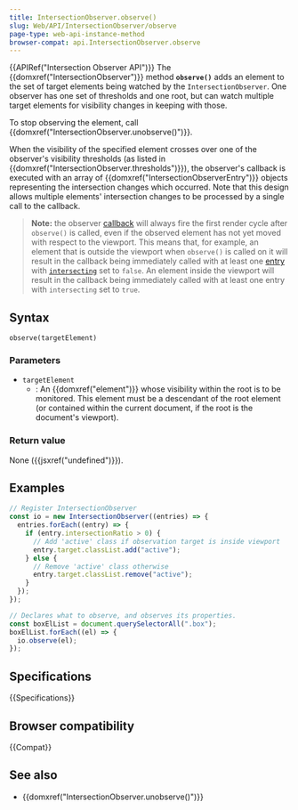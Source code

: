 ```yaml
---
title: IntersectionObserver.observe()
slug: Web/API/IntersectionObserver/observe
page-type: web-api-instance-method
browser-compat: api.IntersectionObserver.observe
---
```


{{APIRef("Intersection Observer API")}}
The {{domxref("IntersectionObserver")}} method
**`observe()`** adds an element to the set of target elements
being watched by the `IntersectionObserver`. One observer has one set of
thresholds and one root, but can watch multiple target elements for visibility changes
in keeping with those.

To stop observing the element, call
{{domxref("IntersectionObserver.unobserve()")}}.

When the visibility of the specified element crosses over one of the observer's
visibility thresholds (as listed in {{domxref("IntersectionObserver.thresholds")}}), the
observer's callback is executed with an array of
{{domxref("IntersectionObserverEntry")}} objects representing the intersection changes
which occurred. Note that this design allows multiple elements' intersection changes to
be processed by a single call to the callback.

> **Note:** the observer [callback](/en-US/docs/Web/API/IntersectionObserver/IntersectionObserver#callback) will always fire the first render cycle after `observe()` is called, even if the observed element has not yet moved with respect to the viewport.
> This means that, for example, an element that is outside the viewport when `observe()` is called on it will result in the callback being immediately called with at least one [entry](/en-US/docs/Web/API/IntersectionObserverEntry) with [`intersecting`](/en-US/docs/Web/API/IntersectionObserverEntry/isIntersecting) set to `false`.
> An element inside the viewport will result in the callback being immediately called with at least one entry with `intersecting` set to `true`.

## Syntax

```js-nolint
observe(targetElement)
```

### Parameters

- `targetElement`
  - : An {{domxref("element")}} whose visibility within the root is to be monitored. This
    element must be a descendant of the root element (or contained within the current
    document, if the root is the document's viewport).

### Return value

None ({{jsxref("undefined")}}).

## Examples

```js
// Register IntersectionObserver
const io = new IntersectionObserver((entries) => {
  entries.forEach((entry) => {
    if (entry.intersectionRatio > 0) {
      // Add 'active' class if observation target is inside viewport
      entry.target.classList.add("active");
    } else {
      // Remove 'active' class otherwise
      entry.target.classList.remove("active");
    }
  });
});

// Declares what to observe, and observes its properties.
const boxElList = document.querySelectorAll(".box");
boxElList.forEach((el) => {
  io.observe(el);
});
```

## Specifications

{{Specifications}}

## Browser compatibility

{{Compat}}

## See also

- {{domxref("IntersectionObserver.unobserve()")}}
